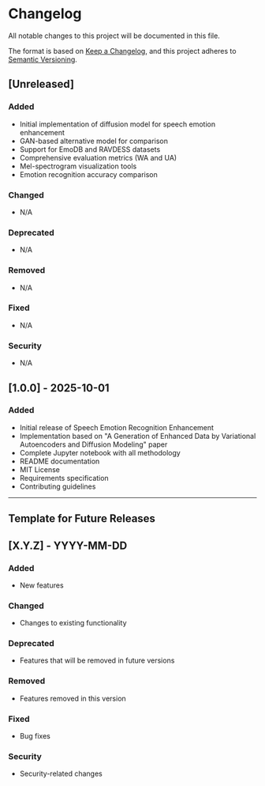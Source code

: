 # Changelog

All notable changes to this project will be documented in this file.

The format is based on [Keep a Changelog](https://keepachangelog.com/en/1.0.0/),
and this project adheres to [Semantic Versioning](https://semver.org/spec/v2.0.0.html).

## [Unreleased]

### Added
- Initial implementation of diffusion model for speech emotion enhancement
- GAN-based alternative model for comparison
- Support for EmoDB and RAVDESS datasets
- Comprehensive evaluation metrics (WA and UA)
- Mel-spectrogram visualization tools
- Emotion recognition accuracy comparison

### Changed
- N/A

### Deprecated
- N/A

### Removed
- N/A

### Fixed
- N/A

### Security
- N/A

## [1.0.0] - 2025-10-01

### Added
- Initial release of Speech Emotion Recognition Enhancement
- Implementation based on "A Generation of Enhanced Data by Variational Autoencoders and Diffusion Modeling" paper
- Complete Jupyter notebook with all methodology
- README documentation
- MIT License
- Requirements specification
- Contributing guidelines

---

## Template for Future Releases

## [X.Y.Z] - YYYY-MM-DD

### Added
- New features

### Changed
- Changes to existing functionality

### Deprecated
- Features that will be removed in future versions

### Removed
- Features removed in this version

### Fixed
- Bug fixes

### Security
- Security-related changes